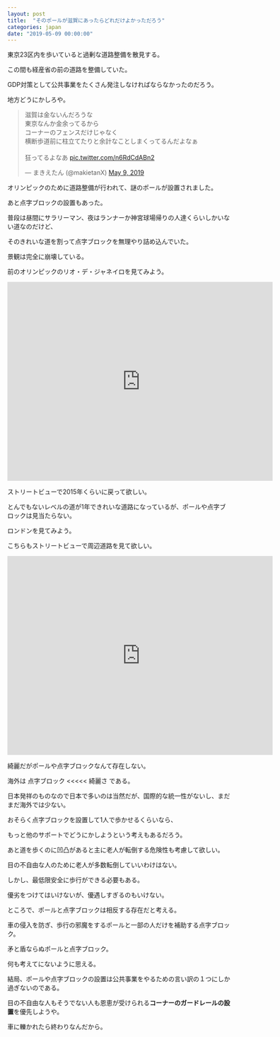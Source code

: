 ```yaml
---
layout: post
title:  "そのポールが滋賀にあったらどれだけよかっただろう"
categories: japan
date: "2019-05-09 00:00:00"
---
```


東京23区内を歩いていると過剰な道路整備を散見する。

この間も経産省の前の道路を整備していた。

GDP対策として公共事業をたくさん発注しなければならなかったのだろう。

地方どうにかしろや。

<blockquote class="twitter-tweet" data-partner="tweetdeck"><p lang="ja" dir="ltr">滋賀は金ないんだろうな<br>東京なんか金余ってるから<br>コーナーのフェンスだけじゃなく<br>横断歩道前に柱立てたりと余計なことしまくってるんだよなぁ<br><br>狂ってるよなあ <a href="https://t.co/n6RdCdABn2">pic.twitter.com/n6RdCdABn2</a></p>&mdash; まきえたん (@makietanX) <a href="https://twitter.com/makietanX/status/1126466820313976837?ref_src=twsrc%5Etfw">May 9, 2019</a></blockquote>

オリンピックのために道路整備が行われて、謎のポールが設置されました。

あと点字ブロックの設置もあった。

普段は昼間にサラリーマン、夜はランナーか神宮球場帰りの人達くらいしかいない道なのだけど、

そのきれいな道を割って点字ブロックを無理やり詰め込んでいた。

景観は完全に崩壊している。

前のオリンピックのリオ・デ・ジャネイロを見てみよう。

<div class="google">
<iframe src="https://www.google.com/maps/embed?pb=!1m18!1m12!1m3!1d7340.957944500618!2d-43.38943907547045!3d-22.97352076651969!2m3!1f0!2f0!3f0!3m2!1i1024!2i768!4f13.1!3m3!1m2!1s0x9bdbe640257ec9%3A0x1513e478dedde462!2z44Oq44Kq44O744Kq44Oq44Oz44OU44OD44Kv44O744Ki44Oq44O844OK!5e0!3m2!1sja!2sjp!4v1558420158877!5m2!1sja!2sjp" width="600" height="450" frameborder="0" style="border:0" allowfullscreen></iframe>
</div>

ストリートビューで2015年くらいに戻って欲しい。

とんでもないレベルの道が1年できれいな道路になっているが、ポールや点字ブロックは見当たらない。

ロンドンを見てみよう。

こちらもストリートビューで周辺道路を見て欲しい。

<div class="google">
<iframe src="https://www.google.com/maps/embed?pb=!1m18!1m12!1m3!1d4963.193460908877!2d-0.009201231449907255!3d51.53895602515315!2m3!1f0!2f0!3f0!3m2!1i1024!2i768!4f13.1!3m3!1m2!1s0x48761d6975e8b559%3A0xe7fca44605b6ce94!2z44Kq44Oq44Oz44OU44OD44Kv44K544K_44K444Ki44Og!5e0!3m2!1sja!2sjp!4v1558420363792!5m2!1sja!2sjp" width="600" height="450" frameborder="0" style="border:0" allowfullscreen></iframe>
</div>

綺麗だがポールや点字ブロックなんて存在しない。

海外は 点字ブロック <<<<< 綺麗さ である。

日本発祥のものなので日本で多いのは当然だが、国際的な統一性がないし、まだまだ海外では少ない。

おそらく点字ブロックを設置して1人で歩かせるくらいなら、

もっと他のサポートでどうにかしようという考えもあるだろう。

あと道を歩くのに凹凸があると主に老人が転倒する危険性も考慮して欲しい。

目の不自由な人のために老人が多数転倒していいわけはない。

しかし、最低限安全に歩行ができる必要もある。

優劣をつけてはいけないが、優遇しすぎるのもいけない。

ところで、ポールと点字ブロックは相反する存在だと考える。

車の侵入を防ぎ、歩行の邪魔をするポールと一部の人だけを補助する点字ブロック。

矛と盾ならぬポールと点字ブロック。

何も考えてにないように思える。

結局、ポールや点字ブロックの設置は公共事業をやるための言い訳の１つにしか過ぎないのである。

目の不自由な人もそうでない人も恩恵が受けられる**コーナーのガードレールの設置**を優先しようや。

車に轢かれたら終わりなんだから。